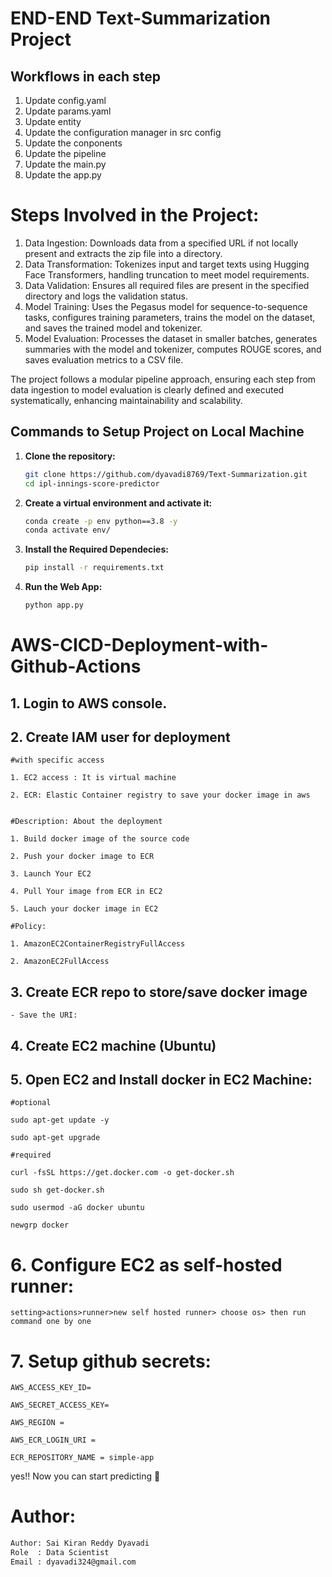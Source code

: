 # END-END Text-Summarization Project




## Workflows in each step

1. Update config.yaml
2. Update params.yaml
3. Update entity
4. Update the configuration manager in src config
5. Update the conponents
6. Update the pipeline
7. Update the main.py
8. Update the app.py


# Steps Involved in the Project:

1. Data Ingestion: Downloads data from a specified URL if not locally present and extracts the zip file into a directory.
2. Data Transformation: Tokenizes input and target texts using Hugging Face Transformers, handling truncation to meet model requirements.
3. Data Validation: Ensures all required files are present in the specified directory and logs the validation status.
4. Model Training: Uses the Pegasus model for sequence-to-sequence tasks, configures training parameters, trains the model on the dataset, and saves the trained model and tokenizer.
5. Model Evaluation: Processes the dataset in smaller batches, generates summaries with the model and tokenizer, computes ROUGE scores, and saves evaluation metrics to a CSV file.

The project follows a modular pipeline approach, ensuring each step from data ingestion to model evaluation is clearly defined and executed systematically, enhancing maintainability and scalability.


## Commands to Setup Project on Local Machine

1. **Clone the repository:**
   ```bash
   git clone https://github.com/dyavadi8769/Text-Summarization.git
   cd ipl-innings-score-predictor

2.  **Create a virtual environment and activate it:**
    ```bash
    conda create -p env python==3.8 -y
    conda activate env/ 

3.  **Install the Required Dependecies:**
    ```bash
    pip install -r requirements.txt

4. **Run the Web App:**
    ```bash
    python app.py

# AWS-CICD-Deployment-with-Github-Actions

## 1. Login to AWS console.

## 2. Create IAM user for deployment

	#with specific access

	1. EC2 access : It is virtual machine

	2. ECR: Elastic Container registry to save your docker image in aws


	#Description: About the deployment

	1. Build docker image of the source code

	2. Push your docker image to ECR

	3. Launch Your EC2 

	4. Pull Your image from ECR in EC2

	5. Lauch your docker image in EC2

	#Policy:

	1. AmazonEC2ContainerRegistryFullAccess

	2. AmazonEC2FullAccess

	
## 3. Create ECR repo to store/save docker image
    - Save the URI: 
	
## 4. Create EC2 machine (Ubuntu) 

## 5. Open EC2 and Install docker in EC2 Machine:
	
	
	#optional

	sudo apt-get update -y

	sudo apt-get upgrade
	
	#required

	curl -fsSL https://get.docker.com -o get-docker.sh

	sudo sh get-docker.sh

	sudo usermod -aG docker ubuntu

	newgrp docker
	
# 6. Configure EC2 as self-hosted runner:
    setting>actions>runner>new self hosted runner> choose os> then run command one by one


# 7. Setup github secrets:

    AWS_ACCESS_KEY_ID=

    AWS_SECRET_ACCESS_KEY=

    AWS_REGION = 

    AWS_ECR_LOGIN_URI = 

    ECR_REPOSITORY_NAME = simple-app

yes!! Now you can start predicting 🙂

# Author:

```bash
Author: Sai Kiran Reddy Dyavadi
Role  : Data Scientist
Email : dyavadi324@gmail.com
```
